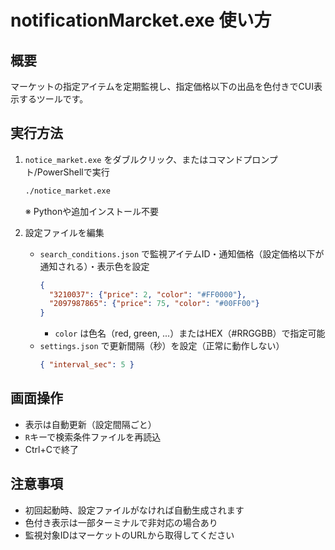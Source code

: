 # notificationMarcket.exe 使い方

## 概要
マーケットの指定アイテムを定期監視し、指定価格以下の出品を色付きでCUI表示するツールです。

## 実行方法
1. `notice_market.exe` をダブルクリック、またはコマンドプロンプト/PowerShellで実行
   ```sh
   ./notice_market.exe
   ```
   ※ Pythonや追加インストール不要

2. 設定ファイルを編集
   - `search_conditions.json` で監視アイテムID・通知価格（設定価格以下が通知される）・表示色を設定
     ```json
     {
       "3210037": {"price": 2, "color": "#FF0000"},
       "2097987865": {"price": 75, "color": "#00FF00"}
     }
     ```
     - `color` は色名（red, green, ...）またはHEX（#RRGGBB）で指定可能
   - `settings.json` で更新間隔（秒）を設定（正常に動作しない）
     ```json
     { "interval_sec": 5 }
     ```

## 画面操作
- 表示は自動更新（設定間隔ごと）
- `R`キーで検索条件ファイルを再読込
- Ctrl+Cで終了

## 注意事項
- 初回起動時、設定ファイルがなければ自動生成されます
- 色付き表示は一部ターミナルで非対応の場合あり
- 監視対象IDはマーケットのURLから取得してください
